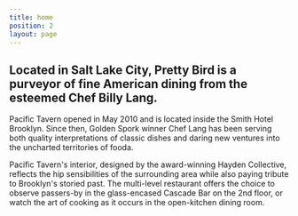 ```yaml
---
title: home
position: 2
layout: page
---
```


## Located in Salt Lake City, Pretty Bird is a purveyor of fine American dining from the esteemed Chef Billy Lang.

Pacific Tavern opened in May 2010 and is located inside the Smith Hotel Brooklyn. Since then, Golden Spork winner Chef Lang has been serving both quality interpretations of classic dishes and daring new ventures into the uncharted territories of fooda.

Pacific Tavern's interior, designed by the award-winning Hayden Collective, reflects the hip sensibilities of the surrounding area while also paying tribute to Brooklyn's storied past. The multi-level restaurant offers the choice to observe passers-by in the glass-encased Cascade Bar on the 2nd floor, or watch the art of cooking as it occurs in the open-kitchen dining room.